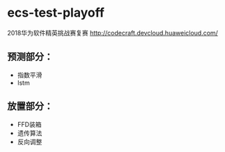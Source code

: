 # ecs-test-playoff
2018华为软件精英挑战赛复赛
http://codecraft.devcloud.huaweicloud.com/

## 预测部分：
- 指数平滑
- lstm
## 放置部分：
- FFD装箱
- 遗传算法
- 反向调整
